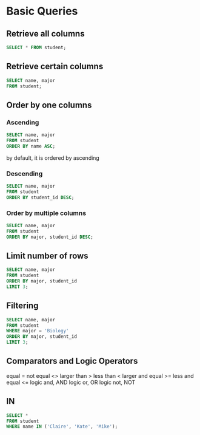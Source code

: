 # Basic Queries

## Retrieve all columns
```sql
SELECT * FROM student;
```

## Retrieve certain columns
```sql
SELECT name, major
FROM student;
```

## Order by one columns
### Ascending
```sql
SELECT name, major
FROM student
ORDER BY name ASC;
```
by default, it is ordered by ascending

### Descending
```sql
SELECT name, major
FROM student
ORDER BY student_id DESC;
```

### Order by multiple columns
```sql
SELECT name, major
FROM student
ORDER BY major, student_id DESC;
```

## Limit number of rows
```sql
SELECT name, major
FROM student
ORDER BY major, student_id
LIMIT 3;
```

## Filtering
```sql
SELECT name, major
FROM student
WHERE major = 'Biology'
ORDER BY major, student_id
LIMIT 3;
```

## Comparators and Logic Operators
equal =
not equal <>
larger than >
less than <
larger and equal >=
less and equal <=
logic and, AND
logic or, OR
logic not, NOT

## IN
```sql
SELECT *
FROM student
WHERE name IN ('Claire', 'Kate', 'Mike');
```


